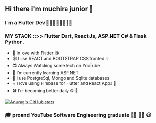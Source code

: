 ## Hi there i'm muchira junior 👋
### I`m a Flutter Dev 💙💙💙💙💙💙💙💙

### MY STACK ::>> Flutter Dart, React Js, ASP.NET C# & Flask Python.

- 💝 In love with Flutter 😘
- 🕸️ I use REACT and BOOTSTRAP CSS fronted 💡
- 📺 Always Watching some tech on YouTube
- 🌱 I’m currently learning ASP.NET 
- 🎉 I use PostgreSql, Mongo and Sqlite databases
- ⭐ I love using Firebase for Flutter and React Apps 🎈
- 🛠️ I’m  becoming better daily ⚙️ 🦾

[![Anurag's GitHub stats](https://github-readme-stats.vercel.app/api?username=muchirajunior&theme=radical)](https://github.com/anuraghazra/github-readme-stats)

### :mortar_board: pround YouTube Software Engineering graduate :student: :man_factory_worker: :smiley:

